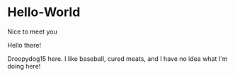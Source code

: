# Hello-World
Nice to meet you

Hello there!

Droopydog15 here.  I like baseball, cured meats, and I have no idea what I'm doing here!
